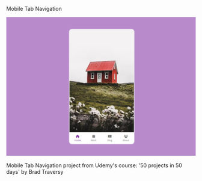 Mobile Tab Navigation

![Design preview image for mobile tab navigation](/images/preview.png)

Mobile Tab Navigation project from Udemy's course: '50 projects in 50 days' by Brad Traversy
